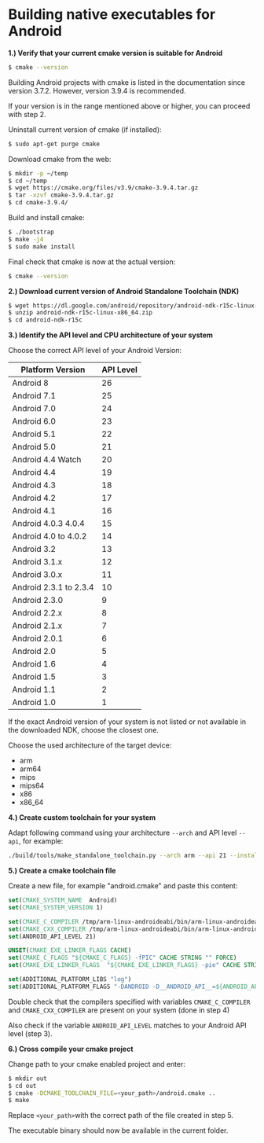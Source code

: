 # Building native executables for Android

**1.) Verify that your current cmake version is suitable for Android**

```bash
$ cmake --version
```
Building Android projects with cmake is listed in the documentation since version 3.7.2. However, version 3.9.4 is recommended.

If your version is in the range mentioned above or higher, you can proceed with step 2.

Uninstall current version of cmake (if installed):
```bash
$ sudo apt-get purge cmake
```
Download cmake from the web:
```bash
$ mkdir -p ~/temp
$ cd ~/temp
$ wget https://cmake.org/files/v3.9/cmake-3.9.4.tar.gz
$ tar -xzvf cmake-3.9.4.tar.gz
$ cd cmake-3.9.4/
```
Build and install cmake:
```bash
$ ./bootstrap
$ make -j4
$ sudo make install
```
Final check that cmake is now at the actual version:
```bash
$ cmake --version
```
**2.) Download current version of Android Standalone Toolchain (NDK)**

```bash
$ wget https://dl.google.com/android/repository/android-ndk-r15c-linux-x86_64.zip
$ unzip android-ndk-r15c-linux-x86_64.zip
$ cd android-ndk-r15c
```
**3.) Identify the API level and CPU architecture of your system**


Choose the correct API level of your Android Version:

| Platform Version       | API Level |
| ---------------------- | --------- |
| Android 8              | 26        |
| Android 7.1            | 25        |
| Android 7.0            | 24        |
| Android 6.0            | 23        |
| Android 5.1            | 22        |
| Android 5.0            | 21        |
| Android 4.4 Watch      | 20        |
| Android 4.4            | 19        |
| Android 4.3            | 18        |
| Android 4.2            | 17        |
| Android 4.1            | 16        |
| Android 4.0.3 4.0.4    | 15        |
| Android 4.0 to 4.0.2   | 14        |
| Android 3.2            | 13        |
| Android 3.1.x          | 12        |
| Android 3.0.x          | 11        |
| Android 2.3.1 to 2.3.4 | 10        |
| Android 2.3.0          | 9         |
| Android 2.2.x          | 8         |
| Android 2.1.x          | 7         |
| Android 2.0.1          | 6         |
| Android 2.0            | 5         |
| Android 1.6            | 4         |
| Android 1.5            | 3         |
| Android 1.1            | 2         |
| Android 1.0            | 1         |

If the exact Android version of your system is not listed or not available in the downloaded NDK, choose the closest one.

Choose the used architecture of the target device:

 - arm
 - arm64
 - mips
 - mips64
 - x86
 - x86_64

**4.) Create custom toolchain for your system**

Adapt following command using your architecture `--arch` and API level `--api`, for example:
```bash
./build/tools/make_standalone_toolchain.py --arch arm --api 21 --install-dir /tmp/arm-linux-androideabi
```

**5.) Create a cmake toolchain file**

Create a new file, for example "android.cmake" and paste this content:
```cmake
set(CMAKE_SYSTEM_NAME  Android)
set(CMAKE_SYSTEM_VERSION 1)

set(CMAKE_C_COMPILER /tmp/arm-linux-androideabi/bin/arm-linux-androideabi-gcc)
set(CMAKE_CXX_COMPILER /tmp/arm-linux-androideabi/bin/arm-linux-androideabi-g++)
set(ANDROID_API_LEVEL 21)

UNSET(CMAKE_EXE_LINKER_FLAGS CACHE)
set(CMAKE_C_FLAGS "${CMAKE_C_FLAGS} -fPIC" CACHE STRING "" FORCE)
set(CMAKE_EXE_LINKER_FLAGS  "${CMAKE_EXE_LINKER_FLAGS} -pie" CACHE STRING "" FORCE)

set(ADDITIONAL_PLATFORM_LIBS "log")
set(ADDITIONAL_PLATFORM_FLAGS "-DANDROID -D__ANDROID_API__=${ANDROID_API_LEVEL}")
```
Double check that the compilers specified with variables `CMAKE_C_COMPILER` and `CMAKE_CXX_COMPILER` are present on your system (done in step 4)

Also check if the variable `ANDROID_API_LEVEL` matches to your Android API level (step 3).

**6.) Cross compile your cmake project**

Change path to your cmake enabled project and enter:
```bash
$ mkdir out
$ cd out
$ cmake -DCMAKE_TOOLCHAIN_FILE=<your_path>/android.cmake ..
$ make
```
Replace `<your_path>`with the correct path of the file created in step 5.

The executable binary should now be available in the current folder.



